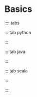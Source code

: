 # Basics

:::: tabs

::: tab python

<Jupyter filePath="basics/python.ipynb" />

:::

::: tab java

<Jupyter filePath="basics/java.ipynb" />

:::

::: tab scala

<Jupyter filePath="basics/scala.ipynb" />

:::

::::
